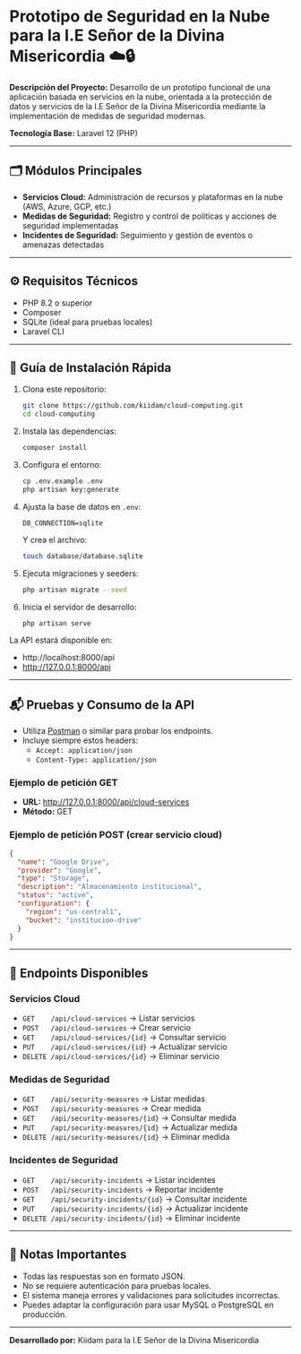 # Prototipo de Seguridad en la Nube para la I.E Señor de la Divina Misericordia ☁️🔒

**Descripción del Proyecto:**
Desarrollo de un prototipo funcional de una aplicación basada en servicios en la nube, orientada a la protección de datos y servicios de la I.E Señor de la Divina Misericordia mediante la implementación de medidas de seguridad modernas.

**Tecnología Base:** Laravel 12 (PHP)

---

## 🗂️ Módulos Principales
- **Servicios Cloud:** Administración de recursos y plataformas en la nube (AWS, Azure, GCP, etc.)
- **Medidas de Seguridad:** Registro y control de políticas y acciones de seguridad implementadas
- **Incidentes de Seguridad:** Seguimiento y gestión de eventos o amenazas detectadas

---

## ⚙️ Requisitos Técnicos
- PHP 8.2 o superior
- Composer
- SQLite (ideal para pruebas locales)
- Laravel CLI

---

## 🚦 Guía de Instalación Rápida

1. Clona este repositorio:
   ```bash
   git clone https://github.com/kiidam/cloud-computing.git
   cd cloud-computing
   ```
2. Instala las dependencias:
   ```bash
   composer install
   ```
3. Configura el entorno:
   ```bash
   cp .env.example .env
   php artisan key:generate
   ```
4. Ajusta la base de datos en `.env`:
   ```env
   DB_CONNECTION=sqlite
   ```
   Y crea el archivo:
   ```bash
   touch database/database.sqlite
   ```
5. Ejecuta migraciones y seeders:
   ```bash
   php artisan migrate --seed
   ```
6. Inicia el servidor de desarrollo:
   ```bash
   php artisan serve
   ```

La API estará disponible en:
- http://localhost:8000/api
- http://127.0.0.1:8000/api

---

## 📬 Pruebas y Consumo de la API

- Utiliza [Postman](https://www.postman.com/) o similar para probar los endpoints.
- Incluye siempre estos headers:
  - `Accept: application/json`
  - `Content-Type: application/json`

### Ejemplo de petición GET
- **URL:** http://127.0.0.1:8000/api/cloud-services
- **Método:** GET

### Ejemplo de petición POST (crear servicio cloud)
```json
{
  "name": "Google Drive",
  "provider": "Google",
  "type": "Storage",
  "description": "Almacenamiento institucional",
  "status": "active",
  "configuration": {
    "region": "us-central1",
    "bucket": "institucion-drive"
  }
}
```

---

## 📑 Endpoints Disponibles

### Servicios Cloud
- `GET    /api/cloud-services`           → Listar servicios
- `POST   /api/cloud-services`           → Crear servicio
- `GET    /api/cloud-services/{id}`      → Consultar servicio
- `PUT    /api/cloud-services/{id}`      → Actualizar servicio
- `DELETE /api/cloud-services/{id}`      → Eliminar servicio

### Medidas de Seguridad
- `GET    /api/security-measures`        → Listar medidas
- `POST   /api/security-measures`        → Crear medida
- `GET    /api/security-measures/{id}`   → Consultar medida
- `PUT    /api/security-measures/{id}`   → Actualizar medida
- `DELETE /api/security-measures/{id}`   → Eliminar medida

### Incidentes de Seguridad
- `GET    /api/security-incidents`       → Listar incidentes
- `POST   /api/security-incidents`       → Reportar incidente
- `GET    /api/security-incidents/{id}`  → Consultar incidente
- `PUT    /api/security-incidents/{id}`  → Actualizar incidente
- `DELETE /api/security-incidents/{id}`  → Eliminar incidente

---

## 📝 Notas Importantes
- Todas las respuestas son en formato JSON.
- No se requiere autenticación para pruebas locales.
- El sistema maneja errores y validaciones para solicitudes incorrectas.
- Puedes adaptar la configuración para usar MySQL o PostgreSQL en producción.

---

**Desarrollado por:** Kiidam para la I.E Señor de la Divina Misericordia

